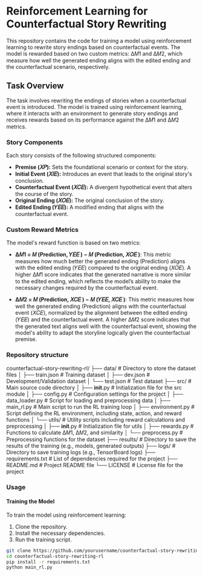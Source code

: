 # Reinforcement Learning for Counterfactual Story Rewriting

This repository contains the code for training a model using reinforcement learning to rewrite story endings based on counterfactual events. The model is rewarded based on two custom metrics: Δ𝑀1 and Δ𝑀2, which measure how well the generated ending aligns with the edited ending and the counterfactual scenario, respectively.

## Task Overview
The task involves rewriting the endings of stories when a counterfactual event is introduced. The model is trained using reinforcement learning, where it interacts with an environment to generate story endings and receives rewards based on its performance against the Δ𝑀1 and Δ𝑀2 metrics.

### Story Components
Each story consists of the following structured components:
- **Premise (𝑋𝑃):** Sets the foundational scenario or context for the story.
- **Initial Event (𝑋𝐼𝐸):** Introduces an event that leads to the original story's conclusion.
- **Counterfactual Event (𝑋𝐶𝐸):** A divergent hypothetical event that alters the course of the story.
- **Original Ending (𝑋𝑂𝐸):** The original conclusion of the story.
- **Edited Ending (𝑌𝐸𝐸):** A modified ending that aligns with the counterfactual event.

### Custom Reward Metrics
The model's reward function is based on two metrics:
- **Δ𝑀1 = 𝑀 (Prediction, 𝑌𝐸𝐸 ) − 𝑀 (Prediction, 𝑋𝑂𝐸 )**: This metric measures how much better the generated ending (Prediction) aligns with the edited ending (𝑌𝐸𝐸) compared to the original ending (𝑋𝑂𝐸). A higher Δ𝑀1 score indicates that the generated narrative is more similar to the edited ending, which reflects the model’s ability to make the necessary changes required by the counterfactual event.

- **Δ𝑀2 = 𝑀 (Prediction, 𝑋𝐶𝐸 ) − 𝑀 (𝑌𝐸𝐸, 𝑋𝐶𝐸 )**: This metric measures how well the generated ending (Prediction) aligns with the counterfactual event (𝑋𝐶𝐸), normalized by the alignment between the edited ending (𝑌𝐸𝐸) and the counterfactual event. A higher Δ𝑀2 score indicates that the generated text aligns well with the counterfactual event, showing the model's ability to adapt the storyline logically given the counterfactual premise.

### Repository structure 
counterfactual-story-rewriting-rl/
├── data/                              # Directory to store the dataset files
│   ├── train.json                     # Training dataset
│   ├── dev.json                       # Development/Validation dataset
│   └── test.json                      # Test dataset
├── src/                               # Main source code directory
│   ├── __init__.py                    # Initialization file for the src module
│   ├── config.py                      # Configuration settings for the project
│   ├── data_loader.py                 # Script for loading and preprocessing data
│   ├── main_rl.py                     # Main script to run the RL training loop
│   ├── environment.py                 # Script defining the RL environment, including state, action, and reward functions
│   └── utils/                         # Utility scripts including reward calculations and preprocessing
│       ├── __init__.py                # Initialization file for utils
│       ├── rewards.py                 # Functions to calculate Δ𝑀1, Δ𝑀2, and similarity
│       └── preprocess.py              # Preprocessing functions for the dataset
├── results/                           # Directory to save the results of the training (e.g., models, generated outputs)
├── logs/                              # Directory to save training logs (e.g., TensorBoard logs)
├── requirements.txt                   # List of dependencies required for the project
├── README.md                          # Project README file
└── LICENSE                            # License file for the project



### Usage

#### Training the Model
To train the model using reinforcement learning:

1. Clone the repository.
2. Install the necessary dependencies.
3. Run the training script.

```bash
git clone https://github.com/yourusername/counterfactual-story-rewriting-rl.git
cd counterfactual-story-rewriting-rl
pip install -r requirements.txt
python main_rl.py
```

